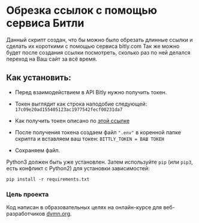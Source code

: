 # Обрезка ссылок с помощью сервиса Битли
Данный скрипт создан, что бы можно было обрезать длинные ссылки и сделать их короткими с помощью сервиса bitly.com
Так же можно будет после создания ссылки посмотреть, сколько раз по ней делался переход на Ваш сайт за всё время.

## Как установить:
- Перед взаимодействием в API Bitly нужно получить токен.
- Токен выглядит как строка наподобие следующей: `17c09e20ad155405123ac1977542fecf00231da7`

- Как получить токен описано по [этой ссылке](https://dev.bitly.com/get_started.html)

- После получения токена создаем файл `".env"` в коренной папке скрипта и вставляем ваш токен: ``BITTLY_TOKEN = ВАШ ТОКЕН ``

- Сохраняем файл.

Python3 должен быть уже установлен. 
Затем используйте `pip` (или `pip3`, есть конфликт с Python2) для установки зависимостей:
```
pip install -r requirements.txt
```

### Цель проекта

Код написан в образовательных целях на онлайн-курсе для веб-разработчиков [dvmn.org](https://dvmn.org/).
